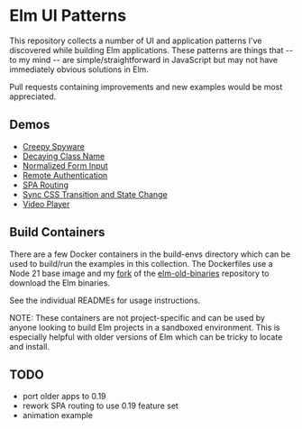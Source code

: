# Elm UI Patterns

This repository collects a number of UI and application patterns I've discovered while building
Elm applications. These patterns are things that -- to my mind -- are simple/straightforward
in JavaScript but may not have immediately obvious solutions in Elm.

Pull requests containing improvements and new examples would be most appreciated.

## Demos
- [Creepy Spyware](https://s3.amazonaws.com/pdoherty-demos/creepy-spyware-demo/index.html)
- [Decaying Class Name](https://ellie-app.com/38HQZnWLQFna1)
- [Normalized Form Input](https://ellie-app.com/3sTMvVDBKYRa1)
- [Remote Authentication](https://s3.amazonaws.com/pdoherty-demos/remote-authentication/index.html)
- [SPA Routing](https://s3.amazonaws.com/pdoherty-demos/spa-routing/index.html)
- [Sync CSS Transition and State Change](https://ellie-app.com/3wTR8tFFjL3a1)
- [Video Player](https://s3.amazonaws.com/pdoherty-demos/elm-video-player/index.html)

## Build Containers
There are a few Docker containers in the build-envs directory which can be used to build/run the examples in this collection.  The Dockerfiles use a Node 21 base image and my [fork](https://github.com/ethagnawl/elm-old-binaries) of the [elm-old-binaries](https://github.com/lydell/elm-old-binaries) repository to download the Elm binaries.

See the individual READMEs for usage instructions.

NOTE: These containers are not project-specific and can be used by anyone looking to build Elm projects in a sandboxed environment. This is especially helpful with older versions of Elm which can be tricky to locate and install.

## TODO
- port older apps to 0.19
- rework SPA routing to use 0.19 feature set
- animation example
